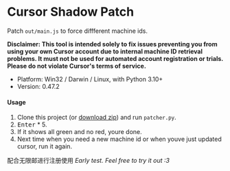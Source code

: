 # Cursor Shadow Patch

Patch `out/main.js` to force diffferent machine ids.

**Disclaimer: This tool is intended solely to fix issues preventing you from using your own Cursor account due to internal machine ID retrieval problems. It must not be used for automated account registration or trials. Please do not violate Cursor's terms of service.**

- Platform: Win32 / Darwin / Linux, with Python 3.10+
- Version: 0.47.2

#### Usage

1. Clone this project (or [download zip](https://github.com/zetaloop/cursor-shadow-patch/archive/refs/heads/main.zip)) and run `patcher.py`.
2. <kbd>Enter</kbd> * 5.
3. If it shows all green and no red, youre done.
4. Next time when you need a new machine id or when youve just updated cursor, run it again.

配合无限邮进行注册使用
_Early test. Feel free to try it out :3_
